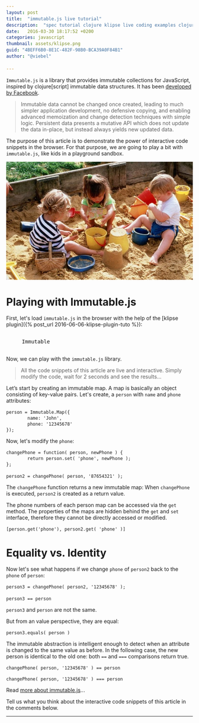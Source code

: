 ```yaml
---
layout: post
title:  "immutable.js live tutorial"
description:  "spec tutorial clojure klipse live coding examples clojurescript cljs"
date:   2016-03-30 18:17:52 +0200
categories: javascript
thumbnail: assets/klipse.png
guid: "4BEFF6B0-8E1C-482F-98B0-BCA39A0F84B1"
author: "@viebel"

---
```


`Immutable.js` is a library that provides immutable collections for JavaScript, inspired by clojure[script] immutable data structures. It has been [developed by Facebook](https://facebook.github.io/immutable-js/).

> Immutable data cannot be changed once created, leading to much simpler application development, no defensive copying, and enabling advanced memoization and change detection techniques with simple logic. Persistent data presents a mutative API which does not update the data in-place, but instead always yields new updated data.


The purpose of this article is to demonstrate the power of interactive code snippets in the browser. For that purpose, we are going to play a bit with `immutable.js`, like kids in a playground sandbox.

![Sandbox](/assets/playground.jpg)

# Playing with Immutable.js 

First, let's load `immutable.js` in the browser with the help of the [klipse plugin]({% post_url 2016-06-06-klipse-plugin-tuto %}):

<pre>
<div class="language-klipse-eval-js" data-external-libs="immutable">
     Immutable
</div>
</pre>

Now, we can play with the `immutable.js` library.

>All the code snippets of this article are live and interactive. Simply modify the code, wait for 2 seconds and see the results...


Let’s start by creating an immutable map. A map is basically an object consisting of key-value pairs.
Let's create, a `person` with `name` and `phone` attributes:

~~~klipse-eval-js
person = Immutable.Map({ 
        name: 'John', 
        phone: '12345678'
});
~~~

Now, let's modify the `phone`:

~~~klipse-eval-js
changePhone = function( person, newPhone ) {
        return person.set( 'phone', newPhone );
};

person2 = changePhone( person, '87654321' );
~~~

The `changePhone` function returns a new immutable map: When `changePhone` is executed, `person2` is created as a return value.


The phone numbers of each person map can be accessed via the `get` method. The properties of the maps are hidden behind the `get` and `set` interface, therefore they cannot be directly accessed or modified.

~~~klipse-eval-js
[person.get('phone'), person2.get( 'phone' )]
~~~

# Equality vs. Identity

Now let's see what happens if we change `phone` of `person2` back to the `phone` of `person`:

~~~klipse-eval-js
person3 = changePhone( person2, '12345678' );

person3 == person
~~~

`person3` and `person` are not the same.

But from an value perspective, they are equal:

~~~klipse-eval-js
person3.equals( person )

~~~

The immutable abstraction is intelligent enough to detect when an attribute is changed to the same value as before. In the following case, the new person is identical to the old one: both `==` and `===` comparisons return true.

~~~klipse-eval-js
changePhone( person, '12345678' ) == person
~~~

~~~klipse-eval-js
changePhone( person, '12345678' ) === person
~~~


Read [more about immutable.js](https://facebook.github.io/immutable-js/)...

Tell us what you think about the interactive code snippets of this article in the comments below.

---
[app-url]: http://app.klipse.tech?blog=klipse

